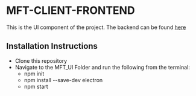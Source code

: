 # MFT-CLIENT-FRONTEND
This is the UI component of the project. The backend can be found [here](https://github.com/anish-kristipati/mft-ui-backend.git)

## Installation Instructions
- Clone this repository
- Navigate to the MFT_UI Folder and run the following from the terminal:
    - npm init 
    - npm install --save-dev electron
    - npm start
